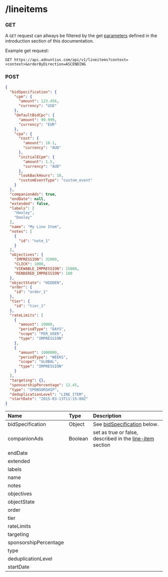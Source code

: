 # /lineitems

### GET

A `GET` request can allways be filtered by the get [parameters](http://docs.adnuntius.com/api/api-requests) defined in the introduction section of this documentation.

Example get request:

```http
GET https://api.adnuntius.com/api/v1/lineitems?context=<context>&orderByDirection=ASCENDING
```

### POST

```json
{
  "bidSpecification": {
    "cpm": {
      "amount": 123.456,
      "currency": "USD"
    },
    "defaultBidCpc": {
      "amount": 99.999,
      "currency": "EUR"
    },
    "cpa": {
      "cost": {
        "amount": 10.1,
        "currency": "AUD"
      },
      "initialECpm": {
        "amount": 1.5,
        "currency": "AUD"
      },
      "lookBackHours": 10,
      "customEventType": "custom_event"
    }
  },
  "companionAds": true,
  "endDate": null,
  "extended": false,
  "labels": [
    "Hooley",
    "Dooley"
  ],
  "name": "My Line Item",
  "notes": [
    {
      "id": "note_1"
    }
  ],
  "objectives": {
    "IMPRESSION": 32000,
    "CLICK": 1000,
    "VIEWABLE_IMPRESSION": 15000,
    "RENDERED_IMPRESSION": 100
  },
  "objectState": "HIDDEN",
  "order": {
    "id": "order_1"
  },
  "tier": {
    "id": "tier_1"
  },
  "rateLimits": [
    {
      "amount": 10000,
      "periodType": "DAYS",
      "scope": "PER_USER",
      "type": "IMPRESSION"
    },
    {
      "amount": 1000000,
      "periodType": "WEEKS",
      "scope": "GLOBAL",
      "type": "IMPRESSION"
    }
  ],
  "targeting": {},
  "sponsorshipPercentage": 12.45,
  "type": "SPONSORSHIP",
  "deduplicationLevel": "LINE_ITEM",
  "startDate": "2015-03-13T11:15:00Z"
}
```

| Name | Type | Description |
| :--- | :--- | :--- |
| bidSpecification | Object | See [bidSpecification](http://docs.adnuntius.com/api/advertising/line-item#bidSpecification) below. |
| companionAds | Boolean | set as true or false, described in the [line-item](http://docs.adnuntius.com/userguide/advertising/line-items) section |
| endDate |  |  |
| extended |  |  |
| labels |  |  |
| name |  |  |
| notes |  |  |
| objectives |  |  |
| objectState |  |  |
| order |  |  |
| tier |  |  |
| rateLimits |  |  |
| targeting |  |  |
| sponsorshipPercentage |  |  |
| type |  |  |
| deduplicationLevel |  |  |
| startDate |  |  |

